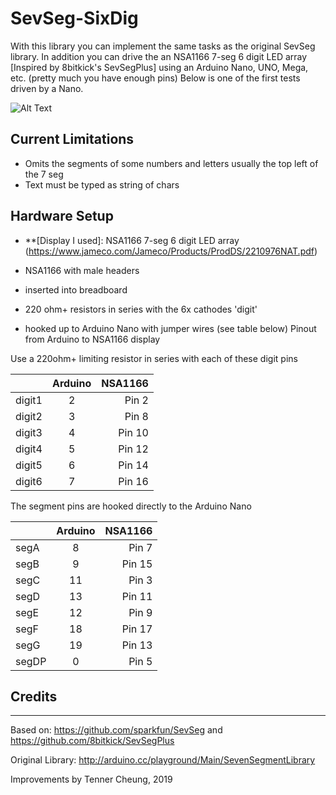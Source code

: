 # SevSeg-SixDig

With this library you can implement the same tasks as the original SevSeg library. In addition you can drive the an NSA1166 7-seg 6 digit LED array [Inspired by 8bitkick's SevSegPlus] using an Arduino Nano, UNO, Mega, etc. (pretty much you have enough pins) Below is one of the first tests driven by a Nano.

![Alt Text](https://github.com/tennercheung/SevSeg-SixDig/blob/master/examples/example.gif)

## Current Limitations

- Omits the segments of some numbers and letters usually the top left of the 7 seg
- Text must be typed as string of chars

## Hardware Setup

* **[Display I used]: NSA1166 7-seg 6 digit LED array (https://www.jameco.com/Jameco/Products/ProdDS/2210976NAT.pdf)


* NSA1166 with male headers
* inserted into breadboard
* 220 ohm+ resistors in series with the 6x cathodes 'digit'
* hooked up to Arduino Nano with jumper wires (see table below)
Pinout from Arduino to NSA1166 display

Use a 220ohm+ limiting resistor in series with each of these digit pins

|        |Arduino  | NSA1166|
| :------------- | :----------: | -----------: |
|digit1     |2     |Pin 2|
|digit2     |3     |Pin 8|
|digit3     |4     |Pin 10|
|digit4     |5     |Pin 12|
|digit5     |6     |Pin 14|
|digit6     |7     |Pin 16|

The segment pins are hooked directly to the Arduino Nano

| |Arduino  |NSA1166|
| :------------- | :----------: | -----------: |
|segA       |8     |Pin 7|
|segB       |9     |Pin 15|
|segC       |11    |Pin 3|
|segD       |13    |Pin 11|
|segE       |12    |Pin 9|
|segF       |18    |Pin 17|
|segG       |19    |Pin 13|
|segDP      |0     |Pin 5|


## Credits
-------------------
Based on: https://github.com/sparkfun/SevSeg and https://github.com/8bitkick/SevSegPlus

Original Library: http://arduino.cc/playground/Main/SevenSegmentLibrary

Improvements by Tenner Cheung, 2019
